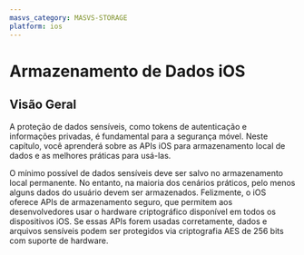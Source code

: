 ```yaml
---
masvs_category: MASVS-STORAGE
platform: ios
---
```


# Armazenamento de Dados iOS

## Visão Geral

A proteção de dados sensíveis, como tokens de autenticação e informações privadas, é fundamental para a segurança móvel. Neste capítulo, você aprenderá sobre as APIs iOS para armazenamento local de dados e as melhores práticas para usá-las.

O mínimo possível de dados sensíveis deve ser salvo no armazenamento local permanente. No entanto, na maioria dos cenários práticos, pelo menos alguns dados do usuário devem ser armazenados. Felizmente, o iOS oferece APIs de armazenamento seguro, que permitem aos desenvolvedores usar o hardware criptográfico disponível em todos os dispositivos iOS. Se essas APIs forem usadas corretamente, dados e arquivos sensíveis podem ser protegidos via criptografia AES de 256 bits com suporte de hardware.